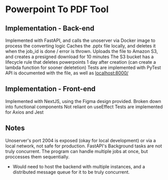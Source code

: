 # Powerpoint To PDF Tool

## Implementation - Back-end
Implemented with FastAPI, and calls the unoserver via Docker image to process the converting logic
Caches the .pptx file locally, and deletes it when the job_id is done / error is thrown.
Uploads the file to Amazon S3, and creates a presigned download for 10 minutes
The S3 bucket has a lifecycle rule that deletes powerpoints 1 day after creation (can create a lambda function for sooner deletetion)
Tests are implemented with PyTest
API is documented with the file, as well as [localhost:8000/](http://localhost:8000/docs)


## Implementation - Front-end
Implemented with NextJS, using the Figma design provided.
Broken down into functional components
Not reliant on useEffect 
Tests are implemented for Axios and Jest


## Notes
Unoserver's port 2004 is exposed (okay for local development) or via a local network, not safe for production.
FastAPI's Background tasks are not truly concurrent. The program can handle multiple jobs at once, but proccesses them sequentially.
  - Would need to host the backend with multiple instances, and a distributed message queue for it to be truly concurrent.

